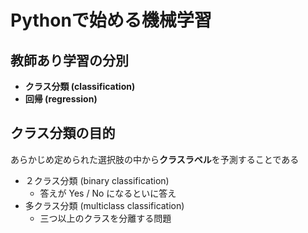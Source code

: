 # Pythonで始める機械学習

## 教師あり学習の分別
- **クラス分類 (classification)**
- **回帰 (regression)**

## クラス分類の目的
あらかじめ定められた選択肢の中から**クラスラベル**を予測することである

- ２クラス分類 (binary classification)
  - 答えが Yes / No になるといに答え
- 多クラス分類 (multiclass classification)
  - 三つ以上のクラスを分離する問題
